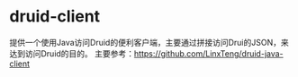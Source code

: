 # druid-client
提供一个使用Java访问Druid的便利客户端，主要通过拼接访问Drui的JSON，来达到访问Druid的目的。
主要参考：https://github.com/LinxTeng/druid-java-client
